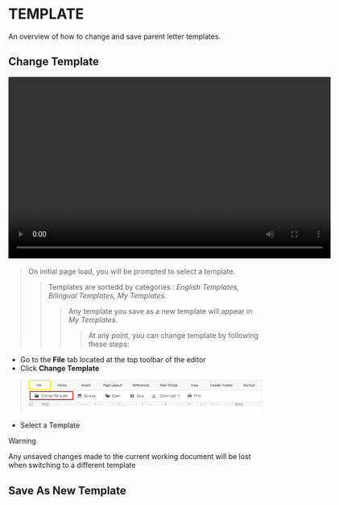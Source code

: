 # TEMPLATE

An overview of how to change and save parent letter templates.

## Change Template


<html>
    <video width="640" height="360" controls>
        <source src="../media/Template/ChangeTemplate_edited.mp4" type="video/mp4">
    </video>
</html>

>On initial page load, you will be prompted to select a template.
>>Templates are sortedd by categories : *English Templates, Bilingual Templates, My Templates*.
>>>Any template you save as a new template will appear in *My Templates*.
>>>>At any point, you can change template by following these steps:
         
- Go to the **File** tab located at the top toolbar of the editor
- Click **Change Template**
>![changeTemplateRibbonBtn](../media/Template/changeTemplateRibbonBtn.png)
- Select a Template


>[!Warning] 
>Any unsaved changes made to the current working document will be lost when switching to a different template

## Save As New Template

